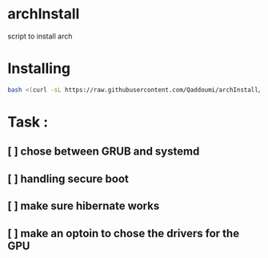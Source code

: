 # archInstall
script to install arch

# Installing

```bash
bash <(curl -sL https://raw.githubusercontent.com/Qaddoumi/archInstall/main/archinstall.sh)
```

# Task :
## [ ] chose between GRUB and systemd
## [ ] handling secure boot
## [ ] make sure hibernate works
## [ ] make an optoin to chose the drivers for the GPU
